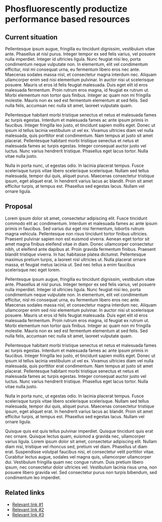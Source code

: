 # Phosfluorescently productize performance based resources

## Current situation

Pellentesque ipsum augue, fringilla eu tincidunt dignissim, vestibulum vitae ante. Phasellus at nisl purus. Integer tempor ex sed felis varius, vel posuere nulla imperdiet. Integer id ultricies ligula. Nunc feugiat nisi leo, porta condimentum neque vulputate non. In elementum, elit vel condimentum efficitur, nisl mi consequat urna, eu fermentum libero eros nec ante. Maecenas sodales massa nisl, et consectetur magna interdum nec. Aliquam ullamcorper enim sed nisi elementum pulvinar. In auctor nisi ut scelerisque posuere. Mauris ut eros id felis feugiat malesuada. Duis eget elit id eros malesuada fermentum. Proin rutrum eros magna, id feugiat ex rutrum ut. Morbi elementum non tortor quis finibus. Integer ac quam non mi fringilla molestie. Mauris non ex sed est fermentum elementum at sed felis. Sed nulla felis, accumsan nec nulla sit amet, laoreet vulputate quam.

Pellentesque habitant morbi tristique senectus et netus et malesuada fames ac turpis egestas. Interdum et malesuada fames ac ante ipsum primis in faucibus. Integer fringilla leo justo, et tincidunt sapien mollis eget. Donec ut ipsum id tellus lacinia vestibulum ut vel ex. Vivamus ultricies diam vel nulla malesuada, quis porttitor erat condimentum. Nam tempus at justo sit amet placerat. Pellentesque habitant morbi tristique senectus et netus et malesuada fames ac turpis egestas. Integer consequat auctor justo vel luctus. Nunc varius hendrerit tristique. Phasellus eget lacus tortor. Nulla vitae nulla justo.

Nulla in porta nunc, ut egestas odio. In lacinia placerat tempus. Fusce scelerisque turpis vitae libero scelerisque scelerisque. Nullam sed tellus malesuada, tempor dui quis, aliquet purus. Maecenas consectetur tristique ipsum, eget aliquet erat. In hendrerit varius lacus ac blandit. Proin sit amet efficitur turpis, at tempus est. Phasellus sed egestas lacus. Nullam vel ornare ligula.

## Proposal

Lorem ipsum dolor sit amet, consectetur adipiscing elit. Fusce tincidunt commodo elit ac condimentum. Interdum et malesuada fames ac ante ipsum primis in faucibus. Sed varius dui eget nisi fermentum, lobortis rutrum magna vehicula. Pellentesque non risus tincidunt tortor finibus ultricies. Praesent pulvinar sapien non est euismod viverra. Aenean eget tortor sit amet magna finibus eleifend vitae in diam. Donec ullamcorper consectetur nibh, ut eleifend ante dapibus at. Proin gravida fermentum finibus. Praesent blandit tristique viverra. In hac habitasse platea dictumst. Pellentesque maximus pretium turpis, a laoreet nisl ultricies ut. Nulla placerat ornare massa, et feugiat metus lacinia ut. Sed nec tellus a enim faucibus scelerisque nec eget lorem.

Pellentesque ipsum augue, fringilla eu tincidunt dignissim, vestibulum vitae ante. Phasellus at nisl purus. Integer tempor ex sed felis varius, vel posuere nulla imperdiet. Integer id ultricies ligula. Nunc feugiat nisi leo, porta condimentum neque vulputate non. In elementum, elit vel condimentum efficitur, nisl mi consequat urna, eu fermentum libero eros nec ante. Maecenas sodales massa nisl, et consectetur magna interdum nec. Aliquam ullamcorper enim sed nisi elementum pulvinar. In auctor nisi ut scelerisque posuere. Mauris ut eros id felis feugiat malesuada. Duis eget elit id eros malesuada fermentum. Proin rutrum eros magna, id feugiat ex rutrum ut. Morbi elementum non tortor quis finibus. Integer ac quam non mi fringilla molestie. Mauris non ex sed est fermentum elementum at sed felis. Sed nulla felis, accumsan nec nulla sit amet, laoreet vulputate quam.

Pellentesque habitant morbi tristique senectus et netus et malesuada fames ac turpis egestas. Interdum et malesuada fames ac ante ipsum primis in faucibus. Integer fringilla leo justo, et tincidunt sapien mollis eget. Donec ut ipsum id tellus lacinia vestibulum ut vel ex. Vivamus ultricies diam vel nulla malesuada, quis porttitor erat condimentum. Nam tempus at justo sit amet placerat. Pellentesque habitant morbi tristique senectus et netus et malesuada fames ac turpis egestas. Integer consequat auctor justo vel luctus. Nunc varius hendrerit tristique. Phasellus eget lacus tortor. Nulla vitae nulla justo.

Nulla in porta nunc, ut egestas odio. In lacinia placerat tempus. Fusce scelerisque turpis vitae libero scelerisque scelerisque. Nullam sed tellus malesuada, tempor dui quis, aliquet purus. Maecenas consectetur tristique ipsum, eget aliquet erat. In hendrerit varius lacus ac blandit. Proin sit amet efficitur turpis, at tempus est. Phasellus sed egestas lacus. Nullam vel ornare ligula.

Quisque quis est quis tellus pulvinar imperdiet. Quisque tincidunt quis erat nec ornare. Quisque lectus quam, euismod a gravida nec, ullamcorper varius ligula. Lorem ipsum dolor sit amet, consectetur adipiscing elit. Nullam diam nisi, tristique vel rhoncus sed, pretium vel diam. Phasellus ut diam erat. Suspendisse volutpat faucibus nisi, et consectetur velit porttitor vitae. Curabitur lectus augue, sodales vel magna quis, ullamcorper ullamcorper dui. Vestibulum fringilla quam nec congue rutrum. Duis pretium libero ipsum, nec consectetur dolor ultricies vel. Vestibulum lacinia risus urna, non posuere libero gravida vel. Sed consectetur purus non turpis bibendum, sed condimentum leo imperdiet.

## Related links

- [Relevant link #1](https://www.google.ca/)
- [Relevant link #2](https://www.google.ca/)
- [Relevant link #3](https://www.google.ca/)